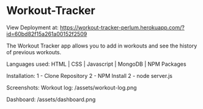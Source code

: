 # Workout-Tracker

View Deployment at:
https://workout-tracker-perlum.herokuapp.com/?id=60bd82f15a261a00152f2509

The Workout Tracker app allows you to add in workouts and see the history of previous workouts. 

Languages used:
HTML | CSS | Javascript | MongoDB | NPM Packages

Installation: 
1 - Clone Repository
2 - NPM Install 
2 - node server.js

Screenshots:
Workout log: 
/assets/workout-log.png

Dashboard:
/assets/dashboard.png


